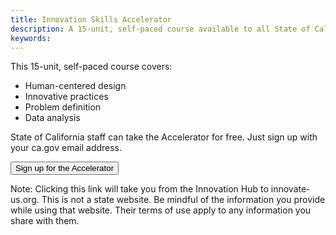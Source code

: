 ```yaml
---
title: Innovation Skills Accelerator
description: A 15-unit, self-paced course available to all State of California staff
keywords: 
---
```


<p class="text-lead">This 15-unit, self-paced course covers:</p>

* Human-centered design
* Innovative practices
* Problem definition
* Data analysis

State of California staff can take the Accelerator for free. Just sign up with your ca.gov email address.

<button class="btn-primary" name="button" onclick="">Sign up for the Accelerator</button>

Note: Clicking this link will take you from the Innovation Hub to innovate-us.org. This is not a state website. Be mindful of the information you provide while using that website. Their terms of use apply to any information you share with them.
